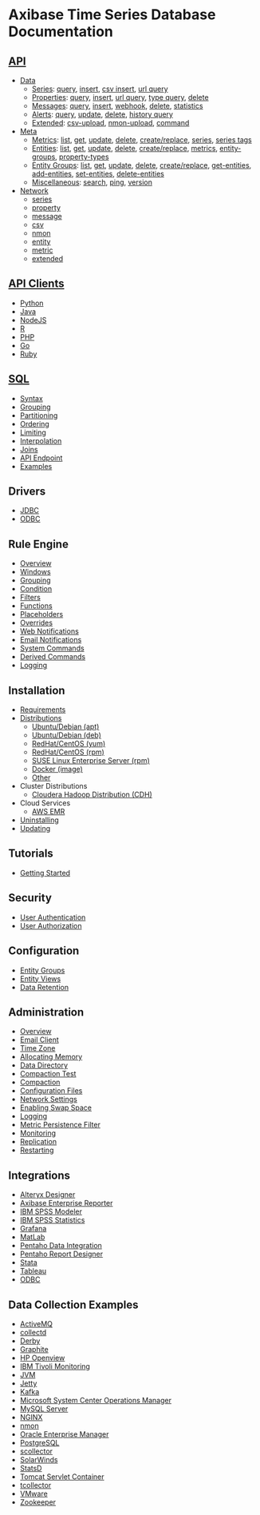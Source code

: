 # Axibase Time Series Database Documentation

## [API](api)

  * [Data](api/data#overview)
    * [Series](api/data/series/README.md): [query](api/data/series/query.md), [insert](api/data/series/insert.md), [csv insert](api/data/series/csv-insert.md), [url query](api/data/series/url-query.md)
    * [Properties](api/data/properties/README.md): [query](api/data/properties/query.md), [insert](api/data/properties/insert.md), [url query](api/data/properties/url-query.md), [type query](api/data/properties/type-query.md), [delete](api/data/properties/delete.md)
    * [Messages](api/data/messages/README.md): [query](api/data/messages/query.md), [insert](api/data/messages/insert.md), [webhook](api/data/messages/webhook.md), [delete](api/data/messages/delete.md), [statistics](api/data/messages/stats-query.md)
    * [Alerts](api/data/alerts/README.md): [query](api/data/alerts/query.md), [update](api/data/alerts/update.md), [delete](api/data/alerts/delete.md), [history query](api/data/alerts/history-query.md)
    * [Extended](api/data/ext/README.md): [csv-upload](api/data/ext/csv-upload.md), [nmon-upload](api/data/ext/nmon-upload.md), [command](api/data/ext/command.md)
  * [Meta](api/meta#overview)
    * [Metrics](api/meta/metric/README.md): [list](api/meta/metric/list.md), [get](api/meta/metric/get.md), [update](api/meta/metric/update.md), [delete](api/meta/metric/delete.md), [create/replace](api/meta/metric/create-or-replace.md), [series](api/meta/metric/series.md), [series tags](api/meta/metric/series-tags.md)
    * [Entities](api/meta/entity/README.md): [list](api/meta/entity/list.md), [get](api/meta/entity/get.md), [update](api/meta/entity/update.md), [delete](api/meta/entity/delete.md), [create/replace](api/meta/entity/create-or-replace.md), [metrics](api/meta/entity/metrics.md), [entity-groups](api/meta/entity/entity-groups.md), [property-types](api/meta/entity/property-types.md)
    * [Entity Groups](api/meta/entity-group/README.md): [list](api/meta/entity-group/list.md), [get](api/meta/entity-group/get.md), [update](api/meta/entity-group/update.md), [delete](api/meta/entity-group/delete.md), [create/replace](api/meta/entity-group/create-or-replace.md), [get-entities](api/meta/entity-group/get-entities.md), [add-entities](api/meta/entity-group/add-entities.md), [set-entities](api/meta/entity-group/set-entities.md), [delete-entities](api/meta/entity-group/delete-entities.md)
    * [Miscellaneous](api/meta/misc/README.md): [search](api/meta/misc/search.md), [ping](api/meta/misc/ping.md), [version](api/meta/misc/version.md)
  * [Network](api/network#network-api)
    * [series](api/network/series.md)
    * [property](api/network/property.md)
    * [message](api/network/message.md)
    * [csv](api/network/csv.md)
    * [nmon](api/network/nmon.md)
    * [entity](api/network/entity.md)
    * [metric](api/network/metric.md)
    * [extended](api/network/extended-commands.md)

## [API Clients](api#api-clients)

  * [Python](https://github.com/axibase/atsd-api-python)
  * [Java](https://github.com/axibase/atsd-api-java)
  * [NodeJS](https://github.com/axibase/atsd-api-nodejs)
  * [R](https://github.com/axibase/atsd-api-r)
  * [PHP](https://github.com/axibase/atsd-api-php)
  * [Go](https://github.com/axibase/atsd-api-go)
  * [Ruby](https://github.com/axibase/atsd-api-ruby)

## [SQL](sql#overview)

  * [Syntax](sql#syntax)
  * [Grouping](sql#grouping)
  * [Partitioning](sql#partitioning)
  * [Ordering](sql#ordering)
  * [Limiting](sql#limiting)
  * [Interpolation](sql#interpolation)
  * [Joins](sql#joins)
  * [API Endpoint](sql/api.md#sql-query-api-endpoint)
  * [Examples](sql#examples)

## Drivers

  * [JDBC](https://github.com/axibase/atsd-jdbc)
  * [ODBC](integration/odbc/README.md)

## Rule Engine

  * [Overview](rule-engine/README.md)
  * [Windows](rule-engine/window.md)
  * [Grouping](rule-engine/grouping.md)
  * [Condition](rule-engine/condition.md)
  * [Filters](rule-engine/filters.md)
  * [Functions](rule-engine/functions.md)
  * [Placeholders](rule-engine/placeholders.md)
  * [Overrides](rule-engine/overrides.md)
  * [Web Notifications](rule-engine/web-notifications.md)
  * [Email Notifications](rule-engine/email.md)
  * [System Commands](rule-engine/commands.md)
  * [Derived Commands](rule-engine/derived.md)
  * [Logging](rule-engine/logging.md)

## Installation

  * [Requirements](administration/requirements.md)
  * [Distributions](installation/#installation-guides)
    * [Ubuntu/Debian (apt)](installation/ubuntu-debian-apt.md)
    * [Ubuntu/Debian  (deb)](installation/ubuntu-debian-deb.md)
    * [RedHat/CentOS (yum)](installation/redhat-centos-yum.md)
    * [RedHat/CentOS (rpm)](installation/redhat-centos-rpm.md)
    * [SUSE Linux Enterprise Server (rpm)](installation/sles-rpm.md)
    * [Docker (image)](installation/docker.md)
    * [Other](installation/other-distributions.md)
  * Cluster Distributions
    * [Cloudera Hadoop Distribution (CDH)](installation/cloudera.md)  	
  * Cloud Services
    * [AWS EMR](installation/aws-emr-s3.md)
  * [Uninstalling](administration/uninstalling.md)
  * [Updating](administration/update.md)

## Tutorials

  * [Getting Started](tutorials/getting-started.md)

## Security

  * [User Authentication](administration/user-authentication.md)
  * [User Authorization](administration/user-authorization.md)

## Configuration

  * [Entity Groups](configuration/entity_groups.md)
  * [Entity Views](configuration/entity_views.md)
  * [Data Retention](configuration/data_retention.md)

## Administration

  * [Overview](administration#administration)
  * [Email Client](administration/mail-client.md)
  * [Time Zone](administration/timezone.md)
  * [Allocating Memory](administration/allocating-memory.md)
  * [Data Directory](administration/changing-data-directory.md)
  * [Compaction Test](administration/compaction-test.md)
  * [Compaction](administration/compaction.md)
  * [Configuration Files](administration/editing-configuration-files.md)
  * [Network Settings](administration/networking-settings.md)
  * [Enabling Swap Space](administration/enabling-swap-space.md)
  * [Logging](administration/logging.md)
  * [Metric Persistence Filter](administration/metric-persistence-filter.md)
  * [Monitoring](administration/monitoring.md)
  * [Replication](administration/replication.md)
  * [Restarting](administration/restarting.md)

## Integrations

  * [Alteryx Designer](integration/alteryx/README.md)
  * [Axibase Enterprise Reporter](integration/aer#atsd-adapter)
  * [IBM SPSS Modeler](integration/spss/modeler/README.md)
  * [IBM SPSS Statistics](integration/spss/statistics/README.md)
  * [Grafana](https://github.com/axibase/grafana-data-source)
  * [MatLab](integration/matlab/README.md)
  * [Pentaho Data Integration](integration/pentaho/data-integration/README.md)
  * [Pentaho Report Designer](integration/pentaho/report-designer/README.md)
  * [Stata](integration/stata/README.md)
  * [Tableau](integration/tableau/README.md)
  * [ODBC](integration/odbc/README.md)

## Data Collection Examples

  * [ActiveMQ](integration/activemq#monitoring-activemq-with-atsd)
  * [collectd](integration/collectd/README.md)
  * [Derby](https://github.com/axibase/axibase-collector/blob/master/jobs/examples/derby#overview)
  * [Graphite](integration/graphite/README.md)
  * [HP Openview](https://github.com/axibase/axibase-collector/blob/master/jobs/examples/hp-openview#overview)
  * [IBM Tivoli Monitoring](integration/itm#ibm-tivoli-monitoring)
  * [JVM](https://github.com/axibase/axibase-collector/blob/master/jobs/examples/jvm#overview)
  * [Jetty](https://github.com/axibase/axibase-collector/blob/master/jobs/examples/jetty#overview)
  * [Kafka](integration/kafka/README.md)
  * [Microsoft System Center Operations Manager](https://github.com/axibase/axibase-collector/blob/master/jobs/examples/scom#overview)
  * [MySQL Server](https://github.com/axibase/axibase-collector/blob/master/jobs/examples/mysql#overview)
  * [NGINX](https://github.com/axibase/axibase-collector/blob/master/jobs/examples/nginx#overview)
  * [nmon](integration/nmon/README.md)
  * [Oracle Enterprise Manager](https://github.com/axibase/axibase-collector/blob/master/jobs/examples/oracle-enterprise-manager#overview)
  * [PostgreSQL](https://github.com/axibase/axibase-collector/blob/master/jobs/examples/postgres#overview)
  * [scollector](integration/scollector/README.md)
  * [SolarWinds](https://github.com/axibase/axibase-collector/blob/master/jobs/examples/solarwinds#overview)
  * [StatsD](integration/statsd/README.md)
  * [Tomcat Servlet Container](https://github.com/axibase/axibase-collector/blob/master/jobs/examples/tomcat#overview)
  * [tcollector](integration/tcollector/README.md)
  * [VMware](https://github.com/axibase/axibase-collector/blob/master/jobs/examples/vmware#overview)
  * [Zookeeper](integration/zookeeper/README.md)
